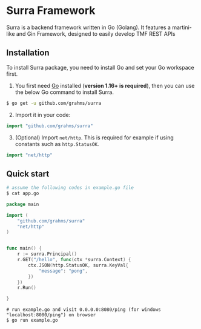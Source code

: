 # Surra Framework



Surra is a backend framework written in Go (Golang). It features a martini-like and Gin Framework, designed to easily develop TMF REST APIs


## Installation

To install Surra package, you need to install Go and set your Go workspace first.

1. You first need [Go](https://golang.org/) installed (**version 1.16+ is required**), then you can use the below Go command to install Surra.

```sh
$ go get -u github.com/grahms/surra
```

2. Import it in your code:

```go
import "github.com/grahms/surra"
```

3. (Optional) Import `net/http`. This is required for example if using constants such as `http.StatusOK`.

```go
import "net/http"
```

## Quick start

```sh
# assume the following codes in example.go file
$ cat app.go
```

```go
package main

import (
	"github.com/grahms/surra"
	"net/http"
)


func main() {
	r := surra.Principal()
	r.GET("/hello", func(ctx *surra.Context) {
		ctx.JSON(http.StatusOK, surra.KeyVal{
			"message": "pong",
		})
	})
	r.Run()

}
```

```
# run example.go and visit 0.0.0.0:8080/ping (for windows "localhost:8080/ping") on browser
$ go run example.go
```
